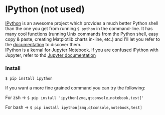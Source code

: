 # IPython \(not used\)

[IPython](http://ipython.org/) is an awesome project which provides a much better Python shell than the one you get from running `$ python` in the command-line. It has many cool functions \(running Unix commands from the Python shell, easy copy & paste, creating Matplotlib charts in-line, etc.\) and I'll let you refer to the [documentation](http://ipython.org/ipython-doc/stable/index.html) to discover them.  
IPython is a kernal for Jupyter Notebook. If you are confused iPython with Jupyter,  refer to thd [Jupyter documentation](http://jupyter.readthedocs.io/en/latest/ipython/content-ipython.html)

### Install

```
$ pip install ipython
```

If you want a more fine grained command you can try the following:

For zsh -&gt; `$ pip install 'ipython[zmq,qtconsole,notebook,test]'`

For bash -&gt; `$ pip install ipython[zmq,qtconsole,notebook,test]`

